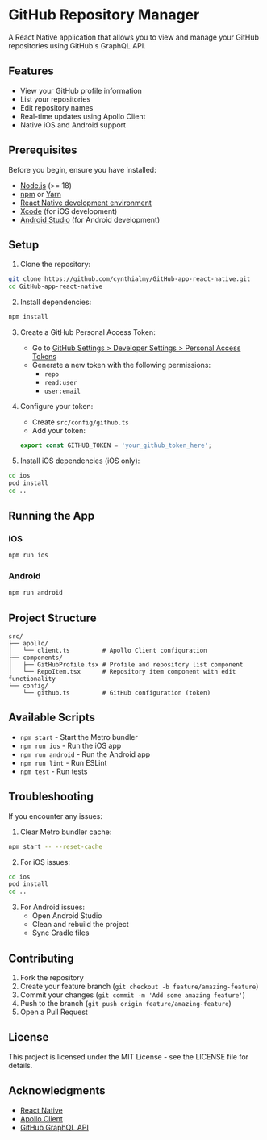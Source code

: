 # GitHub Repository Manager

A React Native application that allows you to view and manage your GitHub repositories using GitHub's GraphQL API.

## Features

- View your GitHub profile information
- List your repositories
- Edit repository names
- Real-time updates using Apollo Client
- Native iOS and Android support

## Prerequisites

Before you begin, ensure you have installed:
- [Node.js](https://nodejs.org/) (>= 18)
- [npm](https://www.npmjs.com/) or [Yarn](https://yarnpkg.com/)
- [React Native development environment](https://reactnative.dev/docs/environment-setup)
- [Xcode](https://developer.apple.com/xcode/) (for iOS development)
- [Android Studio](https://developer.android.com/studio) (for Android development)

## Setup

1. Clone the repository:
```bash
git clone https://github.com/cynthialmy/GitHub-app-react-native.git
cd GitHub-app-react-native
```

2. Install dependencies:
```bash
npm install
```

3. Create a GitHub Personal Access Token:
   - Go to [GitHub Settings > Developer Settings > Personal Access Tokens](https://github.com/settings/tokens)
   - Generate a new token with the following permissions:
     - `repo`
     - `read:user`
     - `user:email`

4. Configure your token:
   - Create `src/config/github.ts`
   - Add your token:
   ```typescript
   export const GITHUB_TOKEN = 'your_github_token_here';
   ```

5. Install iOS dependencies (iOS only):
```bash
cd ios
pod install
cd ..
```

## Running the App

### iOS
```bash
npm run ios
```

### Android
```bash
npm run android
```

## Project Structure

```
src/
├── apollo/
│   └── client.ts         # Apollo Client configuration
├── components/
│   ├── GitHubProfile.tsx # Profile and repository list component
│   └── RepoItem.tsx      # Repository item component with edit functionality
└── config/
    └── github.ts         # GitHub configuration (token)
```

## Available Scripts

- `npm start` - Start the Metro bundler
- `npm run ios` - Run the iOS app
- `npm run android` - Run the Android app
- `npm run lint` - Run ESLint
- `npm test` - Run tests

## Troubleshooting

If you encounter any issues:

1. Clear Metro bundler cache:
```bash
npm start -- --reset-cache
```

2. For iOS issues:
```bash
cd ios
pod install
cd ..
```

3. For Android issues:
   - Open Android Studio
   - Clean and rebuild the project
   - Sync Gradle files

## Contributing

1. Fork the repository
2. Create your feature branch (`git checkout -b feature/amazing-feature`)
3. Commit your changes (`git commit -m 'Add some amazing feature'`)
4. Push to the branch (`git push origin feature/amazing-feature`)
5. Open a Pull Request

## License

This project is licensed under the MIT License - see the LICENSE file for details.

## Acknowledgments

- [React Native](https://reactnative.dev/)
- [Apollo Client](https://www.apollographql.com/docs/react/)
- [GitHub GraphQL API](https://docs.github.com/en/graphql)
